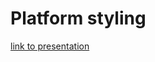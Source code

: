 # Platform styling

[link to presentation](https://docs.google.com/presentation/d/1B6KWlEYM5uDesukgsWy_cF_G3tUTqSicvDYqdnlDzN0/edit?usp=sharing)
